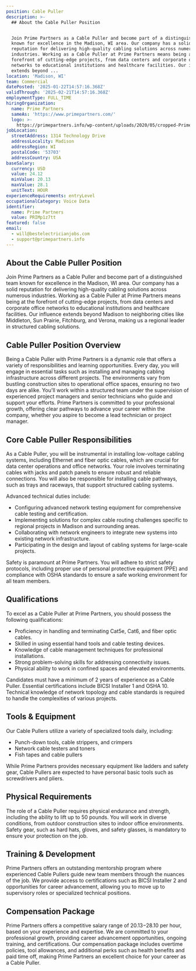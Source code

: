 ```yaml
---
position: Cable Puller
description: >-
  ## About the Cable Puller Position


  Join Prime Partners as a Cable Puller and become part of a distinguished team
  known for excellence in the Madison, WI area. Our company has a solid
  reputation for delivering high-quality cabling solutions across numerous
  industries. Working as a Cable Puller at Prime Partners means being at the
  forefront of cutting-edge projects, from data centers and corporate office
  networks to educational institutions and healthcare facilities. Our influence
  extends beyond ...
location: 'Madison, WI'
team: Commercial
datePosted: '2025-01-22T14:57:16.368Z'
validThrough: '2025-02-21T14:57:16.368Z'
employmentType: FULL_TIME
hiringOrganization:
  name: Prime Partners
  sameAs: 'https://www.primepartners.com/'
  logo: >-
    https://primepartners.info/wp-content/uploads/2020/05/cropped-Prime-Partners-Logo-NO-BG-1.png
jobLocation:
  streetAddress: 1314 Technology Drive
  addressLocality: Madison
  addressRegion: WI
  postalCode: '53703'
  addressCountry: USA
baseSalary:
  currency: USD
  value: 24.12
  minValue: 20.13
  maxValue: 28.1
  unitText: HOUR
experienceRequirements: entryLevel
occupationalCategory: Voice Data
identifier:
  name: Prime Partners
  value: PRIMp1z7tt
featured: false
email:
  - will@bestelectricianjobs.com
  - support@primepartners.info
---
```




## About the Cable Puller Position

Join Prime Partners as a Cable Puller and become part of a distinguished team known for excellence in the Madison, WI area. Our company has a solid reputation for delivering high-quality cabling solutions across numerous industries. Working as a Cable Puller at Prime Partners means being at the forefront of cutting-edge projects, from data centers and corporate office networks to educational institutions and healthcare facilities. Our influence extends beyond Madison to neighboring cities like Middleton, Sun Prairie, Fitchburg, and Verona, making us a regional leader in structured cabling solutions.

## Cable Puller Position Overview

Being a Cable Puller with Prime Partners is a dynamic role that offers a variety of responsibilities and learning opportunities. Every day, you will engage in essential tasks such as installing and managing cabling infrastructure across different projects. The environments vary from bustling construction sites to operational office spaces, ensuring no two days are alike. You'll work within a structured team under the supervision of experienced project managers and senior technicians who guide and support your efforts. Prime Partners is committed to your professional growth, offering clear pathways to advance your career within the company, whether you aspire to become a lead technician or project manager.

## Core Cable Puller Responsibilities

As a Cable Puller, you will be instrumental in installing low-voltage cabling systems, including Ethernet and fiber optic cables, which are crucial for data center operations and office networks. Your role involves terminating cables with jacks and patch panels to ensure robust and reliable connections. You will also be responsible for installing cable pathways, such as trays and raceways, that support structured cabling systems.

Advanced technical duties include:

- Configuring advanced network testing equipment for comprehensive cable testing and certification.
- Implementing solutions for complex cable routing challenges specific to regional projects in Madison and surrounding areas.
- Collaborating with network engineers to integrate new systems into existing network infrastructure.
- Participating in the design and layout of cabling systems for large-scale projects.

Safety is paramount at Prime Partners. You will adhere to strict safety protocols, including proper use of personal protective equipment (PPE) and compliance with OSHA standards to ensure a safe working environment for all team members.

## Qualifications

To excel as a Cable Puller at Prime Partners, you should possess the following qualifications:

- Proficiency in handling and terminating Cat5e, Cat6, and fiber optic cables.
- Skilled in using essential hand tools and cable testing devices.
- Knowledge of cable management techniques for professional installations.
- Strong problem-solving skills for addressing connectivity issues.
- Physical ability to work in confined spaces and elevated environments.

Candidates must have a minimum of 2 years of experience as a Cable Puller. Essential certifications include BICSI Installer 1 and OSHA 10. Technical knowledge of network topology and cable standards is required to handle the complexities of various projects.

## Tools & Equipment

Our Cable Pullers utilize a variety of specialized tools daily, including:

- Punch-down tools, cable strippers, and crimpers
- Network cable testers and toners
- Fish tapes and cable pullers

While Prime Partners provides necessary equipment like ladders and safety gear, Cable Pullers are expected to have personal basic tools such as screwdrivers and pliers.

## Physical Requirements

The role of a Cable Puller requires physical endurance and strength, including the ability to lift up to 50 pounds. You will work in diverse conditions, from outdoor construction sites to indoor office environments. Safety gear, such as hard hats, gloves, and safety glasses, is mandatory to ensure your protection on the job.

## Training & Development

Prime Partners offers an outstanding mentorship program where experienced Cable Pullers guide new team members through the nuances of the job. We provide access to certifications such as BICSI Installer 2 and opportunities for career advancement, allowing you to move up to supervisory roles or specialized technical positions.

## Compensation Package

Prime Partners offers a competitive salary range of $20.13-$28.10 per hour, based on your experience and expertise. We are committed to your professional growth, providing career advancement opportunities, ongoing training, and certifications. Our compensation package includes overtime policies, tool allowances, and additional perks such as health benefits and paid time off, making Prime Partners an excellent choice for your career as a Cable Puller.